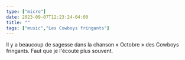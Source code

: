 ```yaml
---
type: ["micro"]
date: 2023-09-07T12:23:24-04:00
title: ""
tags: ["music","Les Cowboys fringants"]
---
```

Il y a beaucoup de sagesse dans la chanson « Octobre » des Cowboys fringants. Faut que je l'écoute plus souvent.

